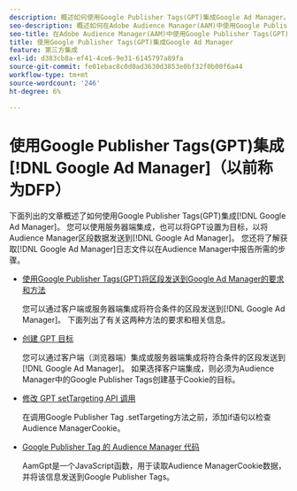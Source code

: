 ```yaml
---
description: 概述如何使用Google Publisher Tags(GPT)集成Google Ad Manager。
seo-description: 概述如何在Adobe Audience Manager(AAM)中使用Google Publisher Tags(GPT)集成Google Ad Manager。
seo-title: 在Adobe Audience Manager(AAM)中使用Google Publisher Tags(GPT)集成Google Ad Manager
title: 使用Google Publisher Tags(GPT)集成Google Ad Manager
feature: 第三方集成
exl-id: d383cb8a-ef41-4ce6-9e31-6145797a89fa
source-git-commit: fe01ebac8c0d0ad3630d3853e0bf32f0b00f6a44
workflow-type: tm+mt
source-wordcount: '246'
ht-degree: 6%

---
```


# 使用Google Publisher Tags(GPT)集成[!DNL Google Ad Manager]（以前称为DFP）

下面列出的文章概述了如何使用Google Publisher Tags(GPT)集成[!DNL Google Ad Manager]。 您可以使用服务器端集成，也可以将GPT设置为目标，以将Audience Manager区段数据发送到[!DNL Google Ad Manager]。 您还将了解获取[!DNL Google Ad Manager]日志文件以在Audience Manager中报告所需的步骤。

* [使用Google Publisher Tags(GPT)将区段发送到Google Ad Manager的要求和方法](/help/using/integration/gpt-aam-destination/gpt-aam-requirements.md)

   您可以通过客户端或服务器端集成将符合条件的区段发送到[!DNL Google Ad Manager]。 下面列出了有关这两种方法的要求和相关信息。

* [创建 GPT 目标](/help/using/integration/gpt-aam-destination/gpt-aam-create-destination.md)

   您可以通过客户端（浏览器端）集成或服务器端集成将符合条件的区段发送到[!DNL Google Ad Manager]。 如果选择客户端集成，则必须为Audience Manager中的Google Publisher Tags创建基于Cookie的目标。

* [修改 GPT setTargeting API 调用](/help/using/integration/gpt-aam-destination/gpt-aam-modify-api.md)

   在调用Google Publisher Tag .setTargeting方法之前，添加if语句以检查Audience ManagerCookie。

* [Google Publisher Tag 的 Audience Manager 代码](/help/using/integration/gpt-aam-destination/gpt-aam-aamgpt-code.md)

   AamGpt是一个JavaScript函数，用于读取Audience ManagerCookie数据，并将该信息发送到Google Publisher Tags。
